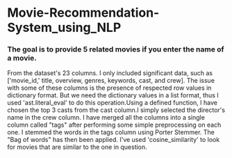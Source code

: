 # Movie-Recommendation-System_using_NLP
### The goal is to provide 5 related movies if you enter the name of a movie.
From the dataset's 23 columns. I only included significant data, such as ['movie_id,' title, overview, genres, keywords, cast, and crew]. The issue with some of these columns is the presence of respected row values in dictionary format. But we need the dictionary values in a list format, thus I used 'ast.literal_eval' to do this operation.Using a defined function, I have chosen the top 3 casts from the cast column.I simply selected the director's name in the crew column. I have merged all the columns into a single column called "tags" after performing some simple preprocessing on each one. I stemmed the words in the tags column using Porter Stemmer. The "Bag of words" has then been applied. I've used 'cosine_similarity' to look for movies that are similar to the one in question.
